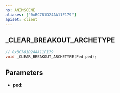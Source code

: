 ```yaml
---
ns: ANIMSCENE
aliases: ["0xBC781D24AA11F179"]
apiset: client
---
```

## _CLEAR_BREAKOUT_ARCHETYPE

```c
// 0xBC781D24AA11F179
void _CLEAR_BREAKOUT_ARCHETYPE(Ped ped);
```


## Parameters
* **ped**: